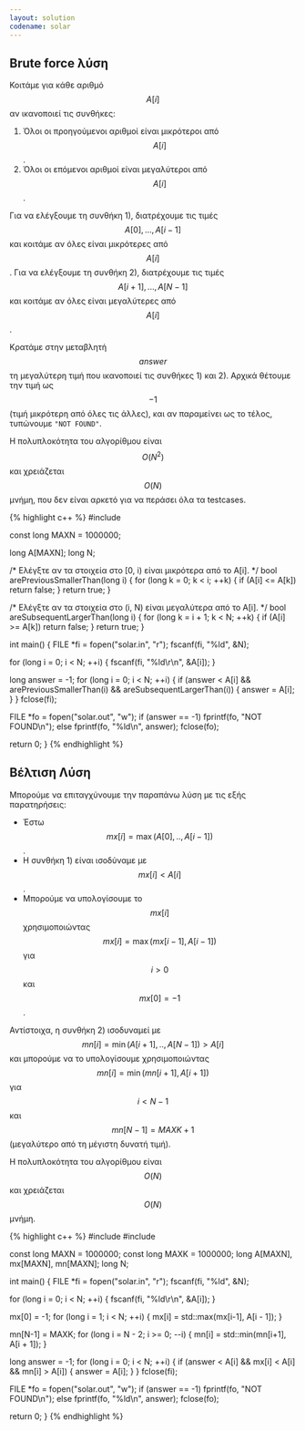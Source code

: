 ```yaml
---
layout: solution
codename: solar
---
```


## Brute force λύση

Κοιτάμε για κάθε αριθμό $$A[i]$$ αν ικανοποιεί τις συνθήκες:
 1. Όλοι οι προηγούμενοι αριθμοί είναι μικρότεροι από $$A[i]$$.
 2. Όλοι οι επόμενοι αριθμοί είναι μεγαλύτεροι από $$A[i]$$.

Για να ελέγξουμε τη συνθήκη 1), διατρέχουμε τις τιμές $$Α[0], ... , A[i-1]$$ και κοιτάμε αν όλες είναι μικρότερες από $$A[i]$$. Για να ελέγξουμε τη συνθήκη 2), διατρέχουμε τις τιμές $$A[i+1], ... , A[N-1]$$ και κοιτάμε αν όλες είναι μεγαλύτερες από $$A[i]$$.

Κρατάμε στην μεταβλητή $$answer$$ τη μεγαλύτερη τιμή που ικανοποιεί τις συνθήκες 1) και 2). Αρχικά θέτουμε την τιμή ως $$-1$$ (τιμή μικρότερη από όλες τις άλλες), και αν παραμείνει ως το τέλος, τυπώνουμε `"NOT FOUND"`.

Η πολυπλοκότητα του αλγορίθμου είναι $$O(N^2)$$ και χρειάζεται $$O(N)$$ μνήμη, που δεν είναι αρκετό για να περάσει όλα τα testcases.

{% highlight c++ %}
#include <cstdio>

const long MAXN = 1000000;

long A[MAXN];
long N;

/* Ελέγξτε αν τα στοιχεία στο [0, i) είναι μικρότερα από το A[i]. */
bool arePreviousSmallerThan(long i) {
  for (long k = 0; k < i; ++k) {
    if (A[i] <= A[k]) return false;
  }
  return true;
}

/* Ελέγξτε αν τα στοιχεία στο (i, N) είναι μεγαλύτερα από το A[i]. */
bool areSubsequentLargerThan(long i) {
  for (long k = i + 1; k < N; ++k) {
    if (A[i] >= A[k]) return false;
  }
  return true;
}

int main() {
  FILE *fi = fopen("solar.in", "r");
  fscanf(fi, "%ld", &N);
  
  for (long i = 0; i < N; ++i) {
    fscanf(fi, "%ld\r\n", &A[i]);
  }
  
  long answer = -1;
  for (long i = 0; i < N; ++i) {
    if (answer < A[i] && arePreviousSmallerThan(i) && areSubsequentLargerThan(i)) {
	  answer = A[i];
	}
  }
  fclose(fi);
  
  FILE *fo = fopen("solar.out", "w");
  if (answer == -1) fprintf(fo, "NOT FOUND\n");
  else fprintf(fo, "%ld\n", answer);
  fclose(fo);
  
  return 0;
}
{% endhighlight %}


## Βέλτιση Λύση
Μπορούμε να επιταγχύνουμε την παραπάνω λύση με τις εξής παρατηρήσεις:
 * Έστω $$\mathit{mx}[i] = \max(A[0], .. , A[i-1])$$.
 * Η συνθήκη 1) είναι ισοδύναμε με $$\mathit{mx}[i] < A[i]$$.
 * Μπορούμε να υπολογίσουμε το $$\mathit{mx}[i]$$ χρησιμοποιώντας $$\mathit{mx}[i] = \max(\mathit{mx}[i-1], A[i-1])$$ για $$i>0$$ και $$\mathit{mx}[0] = -1$$.

Αντίστοιχα, η συνθήκη 2) ισοδυναμεί με $$\mathit{mn}[i] = \min(A[i+1], .. , A[N-1]) > A[i]$$ και μπορούμε να το υπολογίσουμε χρησιμοποιώντας $$\mathit{mn}[i] = \min(\mathit{mn}[i+1], A[i+1])$$ για $$i < N-1$$ και $$\mathit{mn}[N-1] = \mathit{MAXK} + 1$$ (μεγαλύτερο από τη μέγιστη δυνατή τιμή).

Η πολυπλοκότητα του αλγορίθμου είναι $$Ο(Ν)$$ και χρειάζεται $$Ο(Ν)$$ μνήμη.

{% highlight c++ %}
#include <algorithm>
#include <cstdio>

const long MAXN = 1000000;
const long MAXK = 1000000;
long A[MAXN], mx[MAXN], mn[MAXN];
long N;

int main() {
  FILE *fi = fopen("solar.in", "r");
  fscanf(fi, "%ld", &N);
  
  for (long i = 0; i < N; ++i) {
    fscanf(fi, "%ld\r\n", &A[i]);
  }
  
  mx[0] = -1;
  for (long i = 1; i < N; ++i) {
    mx[i] = std::max(mx[i-1], A[i - 1]);
  }
  
  mn[N-1] = MAXK;
  for (long i = N - 2; i >= 0; --i) {
    mn[i] = std::min(mn[i+1], A[i + 1]);
  }
  
  long answer = -1;
  for (long i = 0; i < N; ++i) {
    if (answer < A[i] && mx[i] < A[i] && mn[i] > A[i]) {
      answer = A[i];
    }
  }
  fclose(fi);
  
  FILE *fo = fopen("solar.out", "w");
  if (answer == -1) fprintf(fo, "NOT FOUND\n");
  else fprintf(fo, "%ld\n", answer);
  fclose(fo);
  
  return 0;
}
{% endhighlight %}

